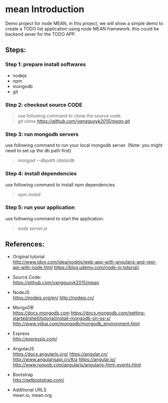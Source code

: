# mean Introduction
Demo project for node MEAN, in this project, we will show a simple demo to create a TODO list application using node MEAN framework. this could be backend sever for the TODO APP.

## Steps:
### Step 1: prepare install softwares
> 
- nodejs
- npm
- mongodb
- git

### Step 2: checkout source CODE
> use following command to clone the source code.  
*git clone https://github.com/yangguoyk2015/mean.git*

### Step 3: run mongodb servers
use following command to run your local mongodb server. (Note: you might need to set up the db path first)
> *mongod --dbpath /data/db*  


### Step 4: install dependencies
use following command to install npm dependencies.
> *npm install*

### Step 5: run your application
use following command to start the application.
> *node server.js*



## References:
- Original tutorial  
http://www.jdon.com/idea/nodejs/web-app-with-angularjs-and-rest-api-with-node.html
https://blog.udemy.com/node-js-tutorial/
- Source Code:  
https://github.com/yangguoyk2015/mean
- NodeJS  
https://nodejs.org/en/
http://nodejs.cn/
- MongoDB  
https://docs.mongodb.com
https://docs.mongodb.com/getting-started/shell/tutorial/install-mongodb-on-os-x/
http://www.yiibai.com/mongodb/mongodb_environment.html
- Express  
http://expressjs.com/
- AngularJS  
https://docs.angularjs.org/
https://angular.cn/
http://www.angularjsapi.cn/#/a
https://angular.io/
http://www.runoob.com/angularjs/angularjs-html-events.html
- Bootstrap  
http://getbootstrap.com/

- Additional URLS  
mean.io, mean.org
